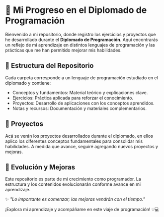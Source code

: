 # 🌟 Mi Progreso en el Diplomado de Programación

Bienvenido a mi repositorio, donde registro los ejercicios y proyectos que he desarrollado durante el **Diplomado de Programación**.
Aquí encontrarás un reflejo de mi aprendizaje en distintos lenguajes de programación y las prácticas que me han permitido mejorar mis habilidades.

## 📁 Estructura del Repositorio

Cada carpeta corresponde a un lenguaje de programación estudiado en el diplomado y contiene:
- Conceptos y fundamentos: Material teórico y explicaciones clave.
- Ejercicios: Práctica aplicada para reforzar el conocimiento.
- Proyectos: Desarrollo de aplicaciones con los conceptos aprendidos.
- Notas y recursos: Documentación y materiales complementarios.

## 📌 Proyectos
Acá se verán los proyectos desarrollados durante el diplomado, en ellos aplico los diferentes conceptos fundamentales para consolidar mis habilidades. A medida que avance, seguiré agregando nuevos proyectos y mejoras.

## 🚀 Evolución y Mejoras

Este repositorio es parte de mi crecimiento como programador. La estructura y los contenidos evolucionarán conforme avance en mi aprendizaje.

✨ _"Lo importante es comenzar; las mejoras vendrán con el tiempo."_

¡Explora mi aprendizaje y acompáñame en este viaje de programación! 💡💻
